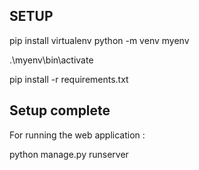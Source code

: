 ## SETUP

pip install virtualenv
python -m venv myenv

.\myenv\bin\activate

pip install -r requirements.txt

## Setup complete

For running the web application :

python manage.py runserver
